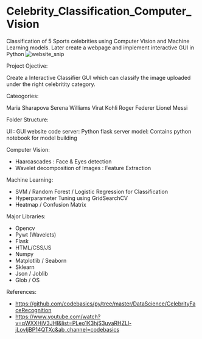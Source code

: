 # Celebrity_Classification_Computer_Vision
Classification of 5 Sports celebrities using Computer Vision and Machine Learning models. Later create a webpage and implement interactive GUI in Python
![website_snip](https://user-images.githubusercontent.com/67272004/158484371-038a3020-28a1-423a-b2e8-6d2ded51da47.PNG)

Project Ojective:

Create a Interactive Classifier GUI which can classify the image uploaded under the right celebritity category. 

Cateogories: 

Maria Sharapova
Serena Williams
Virat Kohli
Roger Federer
Lionel Messi

Folder Structure:

UI : GUI website code
server: Python flask server
model: Contains python notebook for model building

Computer Vision:
- Haarcascades : Face & Eyes detection
- Wavelet decomposition of Images : Feature Extraction

Machine Learning:

- SVM / Random Forest / Logistic Regression for Classification
- Hyperparameter Tuning using GridSearchCV
- Heatmap / Confusion Matrix

Major Libraries:

- Opencv
- Pywt (Wavelets)
- Flask
- HTML/CSS/JS
- Numpy
- Matplotlib / Seaborn
- Sklearn
- Json / Joblib
- Glob / OS 

References:
- https://github.com/codebasics/py/tree/master/DataScience/CelebrityFaceRecognition
- https://www.youtube.com/watch?v=qWXXHjV3JHI&list=PLeo1K3hjS3uvaRHZLl-jLovIjBP14QTXc&ab_channel=codebasics
